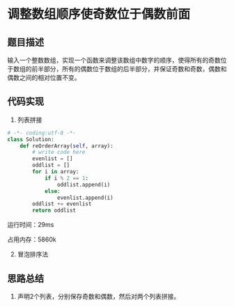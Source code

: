 # 调整数组顺序使奇数位于偶数前面


## 题目描述

输入一个整数数组，实现一个函数来调整该数组中数字的顺序，使得所有的奇数位于数组的前半部分，所有的偶数位于数组的后半部分，并保证奇数和奇数，偶数和偶数之间的相对位置不变。


## 代码实现

1. 列表拼接
```python
# -*- coding:utf-8 -*-
class Solution:
    def reOrderArray(self, array):
        # write code here
        evenlist = []
        oddlist = []
        for i in array:
            if i % 2 == 1:
                oddlist.append(i)
            else:
                evenlist.append(i)
        oddlist += evenlist
        return oddlist
```
运行时间：29ms

占用内存：5860k


2. 冒泡排序法



## 思路总结

1. 声明2个列表，分别保存奇数和偶数，然后对两个列表拼接。